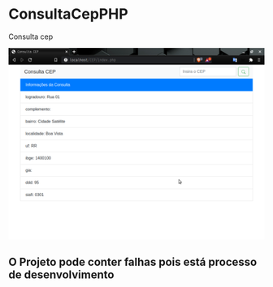 # ConsultaCepPHP
Consulta cep

![Resultado de uma pesquisa](./resultadoDePesquisa.png)

## O Projeto pode conter falhas pois está processo de desenvolvimento
